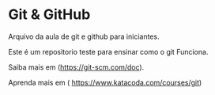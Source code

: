 # Git &  GitHub
 Arquivo da aula de git e github para iniciantes.
 
 Este é um repositorio teste para ensinar como o  git Funciona.

 Saiba mais em (https://git-scm.com/doc).

 Aprenda mais em ( https://www.katacoda.com/courses/git) 
